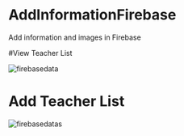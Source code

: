 # AddInformationFirebase
Add information and images in Firebase

#View Teacher List

![firebasedata](https://user-images.githubusercontent.com/61373662/122228501-87679300-ced5-11eb-9f50-003c0847ed01.gif)

# Add Teacher List

![firebasedatas](https://user-images.githubusercontent.com/61373662/122228713-bf6ed600-ced5-11eb-8b99-80706480054f.gif)

